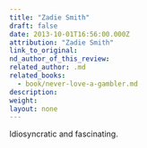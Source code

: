 ```yaml
---
title: "Zadie Smith"
draft: false
date: 2013-10-01T16:56:00.000Z
attribution: "Zadie Smith"
link_to_original:
nd_author_of_this_review:
related_author: .md
related_books:
  - book/never-love-a-gambler.md
description:
weight:
layout: none
---
```

Idiosyncratic and fascinating.

